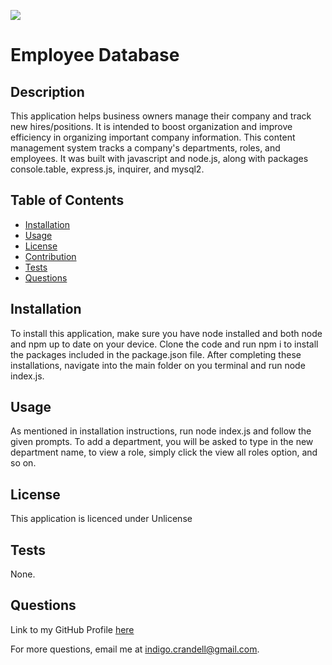 
  [![](https://img.shields.io/badge/license-Unlicense-green.svg)](https://unlicense.org/)

  # Employee Database

  ## Description

  This application helps business owners manage their company and track new hires/positions. It is intended to boost organization and improve efficiency in organizing important company information. This content management system tracks a company's departments, roles, and employees. It was built with javascript and node.js, along with packages console.table, express.js, inquirer, and mysql2. 

  ## Table of Contents

  - [Installation](#installation)
  - [Usage](#usage)
  - [License](#license)
  - [Contribution](#contribution)
  - [Tests](#tests)
  - [Questions](#questions)

  <a name="installation"></a>
  ## Installation 

  To install this application, make sure you have node installed and both node and npm up to date on your device. Clone the code and run npm i to install the packages included in the package.json file. After completing these installations, navigate into the main folder on you terminal and run node index.js. 

  <a name="usage"></a>
  ## Usage

  As mentioned in installation instructions, run node index.js and follow the given prompts. To add a department, you will be asked to type in the new department name, to view a role, simply click the view all roles option, and so on.

  

  <a name="license"></a>
  ## License

  This application is licenced under Unlicense

  <a name="tests"></a>
  ## Tests

  None.

  <a name="questions"></a>
  ## Questions

  Link to my GitHub Profile [here](https://github.com/IndigoFobes)

  For more questions, email me at indigo.crandell@gmail.com.